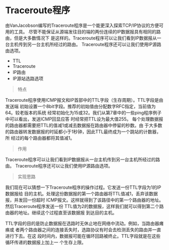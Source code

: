 # Traceroute程序

由VanJacobson编写的Traceroute程序是一个能更深入探索TCP/IP协议的方便可用的工具。
尽管不能保证从源端发往目的端的两份连续的IP数据报具有相同的路由，但是大多数情况下
是这样的。Traceroute程序可以让我们看到IP数据报从一台主机传到另一台主机所经过的路由。
Traceroute程序还可以让我们使用IP源路由选项。

- TTL
- Traceroute
- IP路由
- IP源站选路选项

> 特点

Traceroute程序使用ICMP报文和IP首部中的TTL字段（生存周期）。TTL字段是由发送端
初始设置一个8bit字段。推荐的初始值由分配数字RFC指定，当前值为64。较老版本的系统
经常初始化为15或32。我们从第7章中的一些ping程序例子中可以看出，发送ICMP回显应答
时经常把TTL设为最大值255。
每个处理数据报的路由器都需要把TTL的值减1或减去数据报在路由器中停留的秒数。由
于大多数的路由器转发数据报的时延都小于1秒钟，因此TTL最终成为一个跳站的计数器，所
经过的每个路由器都将其值减1。

> 作用

Traceroute程序可以让我们看到IP数据报从一台主机传到另一台主机所经过的路由。
Traceroute程序还可以让我们使用IP源路由选项。

> 实现思路

我们现在可以猜想一下Traceroute程序的操作过程。它发送一份TTL字段为1的IP数据报给
目的主机。处理这份数据报的第一个路由器将TTL值减1，丢弃该数据报，并发回一份超时
ICMP报文。这样就得到了该路径中的第一个路由器的地址。然后Traceroute程序发送一份
TTL值为2的数据报，这样我们就可以得到第二个路由器的地址。继续这个过程直至该数据报
到达目的主机。

TTL字段的目的是防止数据报在选路时无休止地在网络中流动。例如，当路由器瘫痪或
者两个路由器之间的连接丢失时，选路协议有时会去检测丢失的路由并一直进行下去。在这
段时间内，数据报可能在循环回路被终止。TTL字段就是在这些循环传递的数据报上加上一
个生存上限。
